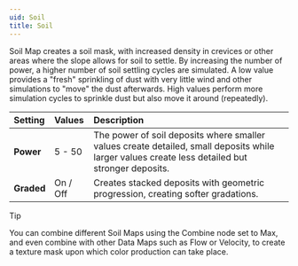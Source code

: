 ```yaml
---
uid: Soil
title: Soil
---
```


Soil Map creates a soil mask, with increased density in crevices or other areas where the slope allows for soil to settle. By increasing the number of power, a higher number of soil settling cycles are simulated. A low value provides a "fresh" sprinkling of dust with very little wind and other simulations to "move" the dust afterwards. High values perform more simulation cycles to sprinkle dust but also move it around (repeatedly).

| Setting    | Values   | Description                                                                                                                                     |
| :--------- | :------- | :---------------------------------------------------------------------------------------------------------------------------------------------- |
| **Power**  | 5 - 50   | The power of soil deposits where smaller values create detailed, small deposits while larger values create less detailed but stronger deposits. |
| **Graded** | On / Off | Creates stacked deposits with geometric progression, creating softer gradations.                                                                |


> [!TIP] 
> You can combine different Soil Maps using the Combine node set to Max, and even combine with other Data Maps such as Flow or Velocity, to create a texture mask upon which color production can take place.